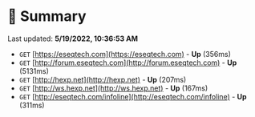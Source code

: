 # 📖 Summary
Last updated: **5/19/2022, 10:36:53 AM**

- `GET` [https://eseqtech.com](https://eseqtech.com) - **Up** (356ms)
- `GET` [http://forum.eseqtech.com](http://forum.eseqtech.com) - **Up** (5131ms)
- `GET` [http://hexp.net](http://hexp.net) - **Up** (207ms)
- `GET` [http://ws.hexp.net](http://ws.hexp.net) - **Up** (167ms)
- `GET` [http://eseqtech.com/infoline](http://eseqtech.com/infoline) - **Up** (311ms)
